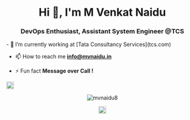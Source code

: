 <h1 align="center">Hi 👋, I'm M Venkat Naidu</h1>
<h3 align="center">DevOps Enthusiast, Assistant System Engineer @TCS</h3>
- 🔭 I’m currently working at [Tata Consultancy Services](tcs.com)

- 📫 How to reach me **info@mvnaidu.in**

- ⚡ Fun fact **Message over Call !**

<p align="left"><img src="https://konpa.github.io/devicon/devicon.git/icons/java/java-original-wordmark.svg" alt="java" width="20" height="20"/></p><p align="center"> <img src="https://github-readme-stats.vercel.app/api?username=mvnaidu8&show_icons=true" alt="mvnaidu8" /> </p>

<p align="center">
<a href="https://twitter.com/mvnaidu88" target="blank"><img align="center" src="https://cdn.jsdelivr.net/npm/simple-icons@3.0.1/icons/twitter.svg" alt="mvnaidu88" height="20" width="20" /></a>
</p>
